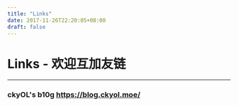 ```yaml
---
title: "Links"
date: 2017-11-26T22:20:05+08:00
draft: false
---
```


# Links - 欢迎互加友链 

---

### ckyOL's b10g https://blog.ckyol.moe/


